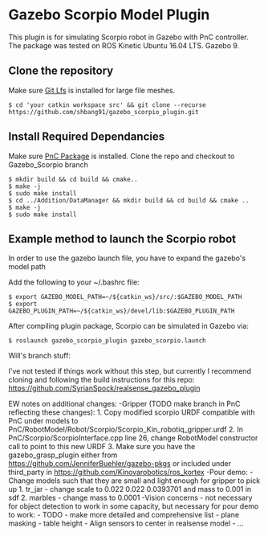 # Gazebo Scorpio Model Plugin
This plugin is for simulating Scorpio robot in Gazebo with PnC controller.
The package was tested on ROS Kinetic Ubuntu 16.04 LTS. Gazebo 9.

## Clone the repository
Make sure [Git Lfs](https://git-lfs.github.com/) is installed for large file meshes.
```
$ cd 'your catkin workspace src' && git clone --recurse https://github.com/shbang91/gazebo_scorpio_plugin.git
```

## Install Required Dependancies
Make sure [PnC Package](http://github.com/shbang91/PnC.git) is installed.
Clone the repo and checkout to Gazebo_Scorpio branch
```
$ mkdir build && cd build && cmake..
$ make -j
$ sudo make install
$ cd ../Addition/DataManager && mkdir build && cd build && cmake ..
$ make -j
$ sudo make install
```
## Example method to launch the Scorpio robot
In order to use the gazebo launch file, you have to expand the gazebo's model path

Add the following to your ~/.bashrc file:
```
$ export GAZEBO_MODEL_PATH=~/${catkin_ws}/src/:$GAZEBO_MODEL_PATH
$ export GAZEBO_PLUGIN_PATH=~/${catkin_ws}/devel/lib:$GAZEBO_PLUGIN_PATH
```
After compiling plugin package, Scorpio can be simulated in Gazebo via:
```
$ roslaunch gazebo_scorpio_plugin gazebo_scorpio.launch
```

Will's branch stuff:

I've not tested if things work without this step, but currently I recommend cloning and following the build instructions
for this repo: https://github.com/SyrianSpock/realsense_gazebo_plugin

EW notes on additional changes:
	-Gripper (TODO make branch in PnC reflecting these changes):
		1. Copy modified scorpio URDF compatible with PnC under models to 
		    PnC/RobotModel/Robot/Scorpio/Scorpio_Kin_robotiq_gripper.urdf
		2. In PnC/Scorpio/ScorpioInterface.cpp line 26, change RobotModel constructor
		    call to point to this new URDF
		3. Make sure you have the gazebo_grasp_plugin either from https://github.com/JenniferBuehler/gazebo-pkgs or included under third_party in https://github.com/Kinovarobotics/ros_kortex
	-Pour demo:
		- Change models such that they are small and light enough for gripper to pick up
			1. tr_jar - change scale to 0.022 0.022 0.0393701 and mass to 0.001 in sdf
			2. marbles - change mass to 0.0001
	-Vision concerns - not necessary for object detection to work in some capacity, but necessary for pour demo to work:
		- TODO - make more detailed and comprehensive list
		- plane masking
		- table height
		- Align sensors to center in realsense model
		- ...
